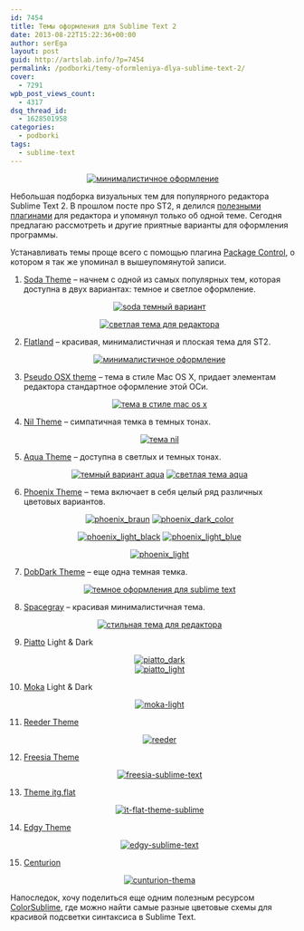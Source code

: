 ```yaml
---
id: 7454
title: Темы оформления для Sublime Text 2
date: 2013-08-22T15:22:36+00:00
author: serEga
layout: post
guid: http://artslab.info/?p=7454
permalink: /podborki/temy-oformleniya-dlya-sublime-text-2/
cover:
  - 7291
wpb_post_views_count:
  - 4317
dsq_thread_id:
  - 1628501958
categories:
  - podborki
tags:
  - sublime-text
---
```

<center>
  <a href="{{site.img_cdn}}/flatland_st2.png" data-lightbox="sublime-themes"><img src="{{site.img_cdn}}/flatland_st2-300x218.png" alt="минималистичное оформление" class="aligncenter size-medium wp-image-7469" srcset="{{site.img_cdn}}/flatland_st2-300x218.png 300w, {{site.img_cdn}}/flatland_st2.png 850w" sizes="(max-width: 300px) 100vw, 300px" /></a>
</center>

Небольшая подборка визуальных тем для популярного редактора Sublime Text 2. В прошлом посте про ST2, я делился [полезными плагинами](http://artslab.info/podborki/moj-top-10-plaginov-dlya-sublime-text-2/ "Мой топ-10 плагинов для Sublime Text 2") для редактора и упомянул только об одной теме. Сегодня предлагаю рассмотреть и другие приятные варианты для оформления программы.

<!--more-->

Устанавливать темы проще всего с помощью плагина <a href="https://sublime.wbond.net/installation" target="_blank">Package Control</a>, о котором я так же упоминал в вышеупомянутой записи.

1. <a href="https://github.com/buymeasoda/soda-theme" target="_blank">Soda Theme</a> &#8211; начнем с одной из самых популярных тем, которая доступна в двух вариантах: темное и светлое оформление.

    <center>
      <a href="{{site.img_cdn}}/soda_dark_theme.png" data-lightbox="sublime-themes"><img src="{{site.img_cdn}}/soda_dark_theme-300x224.png" alt="soda темный вариант" class="aligncenter size-medium wp-image-7470" srcset="{{site.img_cdn}}/soda_dark_theme-300x224.png 300w, {{site.img_cdn}}/soda_dark_theme.png 850w" sizes="(max-width: 300px) 100vw, 300px" /></a>

      <a href="{{site.img_cdn}}/soda_light_sublime_text.png" data-lightbox="sublime-themes"><img src="{{site.img_cdn}}/soda_light_sublime_text-300x224.png" alt="светлая тема для редактора" class="aligncenter size-medium wp-image-7471" srcset="{{site.img_cdn}}/soda_light_sublime_text-300x224.png 300w, {{site.img_cdn}}/soda_light_sublime_text.png 850w" sizes="(max-width: 300px) 100vw, 300px" /></a>
    </center>

2. <a href="https://github.com/thinkpixellab/flatland" target="_blank">Flatland</a> &#8211; красивая, минималистичная и плоская тема для ST2.

    <center>
      <a href="{{site.img_cdn}}/flatland_st2.png" data-lightbox="sublime-themes"><img src="{{site.img_cdn}}/flatland_st2-300x218.png" alt="минималистичное оформление" class="aligncenter size-medium wp-image-7469" srcset="{{site.img_cdn}}/flatland_st2-300x218.png 300w, {{site.img_cdn}}/flatland_st2.png 850w" sizes="(max-width: 300px) 100vw, 300px" /></a>
    </center>

3. <a href="https://github.com/raik/st2-pseudo-osx-theme" target="_blank">Pseudo OSX theme</a> &#8211; тема в стиле Mac OS X, придает элементам редактора стандартное оформление этой ОСи.

    <center>
      <a href="{{site.img_cdn}}/pseudo_osx_theme.png" data-lightbox="sublime-themes"><img src="{{site.img_cdn}}/pseudo_osx_theme-300x227.png" alt="тема в стиле mac os x" class="aligncenter size-medium wp-image-7455" srcset="{{site.img_cdn}}/pseudo_osx_theme-300x227.png 300w, {{site.img_cdn}}/pseudo_osx_theme.png 859w" sizes="(max-width: 300px) 100vw, 300px" /></a>
    </center>

4. <a href="https://github.com/nilium/st2-nil-theme" target="_blank">Nil Theme</a> &#8211; симпатичная темка в темных тонах.

    <center>
      <a href="{{site.img_cdn}}/nil_sublime.png" data-lightbox="sublime-themes"><img src="{{site.img_cdn}}/nil_sublime-300x240.png" alt="тема nil" class="aligncenter size-medium wp-image-7456" srcset="{{site.img_cdn}}/nil_sublime-300x240.png 300w, {{site.img_cdn}}/nil_sublime-1024x819.png 1024w" sizes="(max-width: 300px) 100vw, 300px" /></a>
    </center>

5. <a href="https://github.com/cafarm/aqua-theme" target="_blank">Aqua Theme</a> &#8211; доступна в светлых и темных тонах.

    <center>
      <a href="{{site.img_cdn}}/ProKit.png" data-lightbox="sublime-themes"><img src="{{site.img_cdn}}/ProKit-300x202.png" alt="темный вариант aqua" class="aligncenter size-medium wp-image-7457" srcset="{{site.img_cdn}}/ProKit-300x202.png 300w, {{site.img_cdn}}/ProKit.png 842w" sizes="(max-width: 300px) 100vw, 300px" /></a> <a href="{{site.img_cdn}}/AppKit.png" data-lightbox="sublime-themes"><img src="{{site.img_cdn}}/AppKit-300x202.png" alt="светлая тема aqua" class="aligncenter size-medium wp-image-7458" srcset="{{site.img_cdn}}/AppKit-300x202.png 300w, {{site.img_cdn}}/AppKit.png 842w" sizes="(max-width: 300px) 100vw, 300px" /></a>
    </center>

6. <a href="https://github.com/netatoo/phoenix-theme" target="_blank">Phoenix Theme</a> &#8211; тема включает в себя целый ряд различных цветовых вариантов.

    <center>
      <a href="{{site.img_cdn}}/phoenix_braun.png" data-lightbox="sublime-themes"><img src="{{site.img_cdn}}/phoenix_braun-300x209.png" alt="phoenix_braun" class="aligncenter size-medium wp-image-7459" srcset="{{site.img_cdn}}/phoenix_braun-300x209.png 300w, {{site.img_cdn}}/phoenix_braun.png 850w" sizes="(max-width: 300px) 100vw, 300px" /></a> <a href="{{site.img_cdn}}/phoenix_dark_color.png" data-lightbox="sublime-themes"><img src="{{site.img_cdn}}/phoenix_dark_color-300x209.png" alt="phoenix_dark_color" class="aligncenter size-medium wp-image-7460" srcset="{{site.img_cdn}}/phoenix_dark_color-300x209.png 300w, {{site.img_cdn}}/phoenix_dark_color.png 850w" sizes="(max-width: 300px) 100vw, 300px" /></a>

      <a href="{{site.img_cdn}}/phoenix_light_black.png" data-lightbox="sublime-themes"><img src="{{site.img_cdn}}/phoenix_light_black-300x154.png" alt="phoenix_light_black" class="aligncenter size-medium wp-image-7461" srcset="{{site.img_cdn}}/phoenix_light_black-300x154.png 300w, {{site.img_cdn}}/phoenix_light_black.png 850w" sizes="(max-width: 300px) 100vw, 300px" /></a> <a href="{{site.img_cdn}}/phoenix_light_blue.png" data-lightbox="sublime-themes"><img src="{{site.img_cdn}}/phoenix_light_blue-300x154.png" alt="phoenix_light_blue" class="aligncenter size-medium wp-image-7462" srcset="{{site.img_cdn}}/phoenix_light_blue-300x154.png 300w, {{site.img_cdn}}/phoenix_light_blue.png 850w" sizes="(max-width: 300px) 100vw, 300px" /></a>

      <a href="{{site.img_cdn}}/phoenix_light.png" data-lightbox="sublime-themes"><img src="{{site.img_cdn}}/phoenix_light-300x154.png" alt="phoenix_light" class="aligncenter size-medium wp-image-7463" srcset="{{site.img_cdn}}/phoenix_light-300x154.png 300w, {{site.img_cdn}}/phoenix_light.png 850w" sizes="(max-width: 300px) 100vw, 300px" /></a>
    </center>

7. <a href="https://github.com/charlesroper/DobDark-Theme" target="_blank">DobDark Theme</a> &#8211; еще одна темная темка.

    <center>
      <a href="{{site.img_cdn}}/dobtheme_st2.png" data-lightbox="sublime-themes"><img src="{{site.img_cdn}}/dobtheme_st2-300x298.png" alt="темное оформления для sublime text" class="aligncenter size-medium wp-image-7468" srcset="{{site.img_cdn}}/dobtheme_st2-300x298.png 300w, {{site.img_cdn}}/dobtheme_st2-100x100.png 100w, {{site.img_cdn}}/dobtheme_st2.png 833w" sizes="(max-width: 300px) 100vw, 300px" /></a>
    </center>

8. <a href="http://kkga.github.io/spacegray/">Spacegray</a> &#8211; красивая минималистичная тема.

    <center>
    <a href="{{site.img_cdn}}/spacegray-sublime.png" data-lightbox="sublime-themes"><img src="{{site.img_cdn}}/spacegray-sublime-300x186.png" alt="стильная тема для редактора" class="aligncenter size-medium wp-image-7986" srcset="{{site.img_cdn}}/spacegray-sublime-300x186.png 300w, {{site.img_cdn}}/spacegray-sublime-1024x636.png 1024w, {{site.img_cdn}}/spacegray-sublime.png 1191w" sizes="(max-width: 300px) 100vw, 300px" /></a>
    </center>

9. <a href="https://github.com/samuelrafo/piatto">Piatto</a> Light & Dark

    <center>
      <a href="{{site.img_cdn}}/piatto_dark.png" data-lightbox="sublime-themes"><img src="{{site.img_cdn}}/piatto_dark-300x201.png" alt="piatto_dark" class="aligncenter size-medium wp-image-8168" srcset="{{site.img_cdn}}/piatto_dark-300x201.png 300w, {{site.img_cdn}}/piatto_dark.png 842w" sizes="(max-width: 300px) 100vw, 300px" /></a><br /> <a href="{{site.img_cdn}}/piatto_light.png"><img src="{{site.img_cdn}}/piatto_light-300x201.png" alt="piatto_light" class="aligncenter size-medium wp-image-8161" srcset="{{site.img_cdn}}/piatto_light-300x201.png 300w, {{site.img_cdn}}/piatto_light.png 842w" sizes="(max-width: 300px) 100vw, 300px" /></a>
    </center>

10. <a href="https://github.com/aldomann/sublime-moka">Moka</a> Light & Dark

    <center>
      <a href="{{site.img_cdn}}/moka-light.png" data-lightbox="sublime-themes"><img src="{{site.img_cdn}}/moka-light-300x198.png" alt="moka-light" class="aligncenter size-medium wp-image-8162" srcset="{{site.img_cdn}}/moka-light-300x198.png 300w, {{site.img_cdn}}/moka-light-900x594.png 900w, {{site.img_cdn}}/moka-light.png 940w" sizes="(max-width: 300px) 100vw, 300px" /></a>
    </center>

11. <a href="https://github.com/hyspace/st2-reeder-theme">Reeder Theme</a>

    <center>
      <a href="{{site.img_cdn}}/reeder.png" data-lightbox="sublime-themes"><img src="{{site.img_cdn}}/reeder-300x227.png" alt="reeder" class="aligncenter size-medium wp-image-8165" srcset="{{site.img_cdn}}/reeder-300x227.png 300w, {{site.img_cdn}}/reeder-1024x778.png 1024w, {{site.img_cdn}}/reeder-900x683.png 900w, {{site.img_cdn}}/reeder.png 1083w" sizes="(max-width: 300px) 100vw, 300px" /></a>
    </center>

12. <a href="https://github.com/nilium/st-theme-freesia">Freesia Theme</a>

    <center>
      <a href="{{site.img_cdn}}/freesia-sublime-text.png" data-lightbox="sublime-themes"><img src="{{site.img_cdn}}/freesia-sublime-text-300x187.png" alt="freesia-sublime-text" class="aligncenter size-medium wp-image-8163" srcset="{{site.img_cdn}}/freesia-sublime-text-300x187.png 300w, {{site.img_cdn}}/freesia-sublime-text-1024x639.png 1024w, {{site.img_cdn}}/freesia-sublime-text-900x562.png 900w" sizes="(max-width: 300px) 100vw, 300px" /></a>
    </center>

13. <a href="https://github.com/itsthatguy/theme-itg-flat">Theme itg.flat</a>

    <center>
      <a href="{{site.img_cdn}}/it-flat-theme-sublime.jpg" data-lightbox="sublime-themes"><img src="{{site.img_cdn}}/it-flat-theme-sublime-300x190.jpg" alt="it-flat-theme-sublime" class="aligncenter size-medium wp-image-8167" srcset="{{site.img_cdn}}/it-flat-theme-sublime-300x190.jpg 300w, {{site.img_cdn}}/it-flat-theme-sublime-1024x651.jpg 1024w, {{site.img_cdn}}/it-flat-theme-sublime-900x572.jpg 900w" sizes="(max-width: 300px) 100vw, 300px" /></a>
    </center>

14. <a href="https://github.com/soyrex/sublime-theme-edgy">Edgy Theme</a>

    <center>
      <a href="{{site.img_cdn}}/edgy-sublime-text.png" data-lightbox="sublime-themes"><img src="{{site.img_cdn}}/edgy-sublime-text-300x195.png" alt="edgy-sublime-text" class="aligncenter size-medium wp-image-8166" srcset="{{site.img_cdn}}/edgy-sublime-text-300x195.png 300w, {{site.img_cdn}}/edgy-sublime-text-1024x667.png 1024w, {{site.img_cdn}}/edgy-sublime-text-900x586.png 900w, {{site.img_cdn}}/edgy-sublime-text.png 1438w" sizes="(max-width: 300px) 100vw, 300px" /></a>
    </center>

15. <a href="https://github.com/allanhortle/Centurion">Centurion</a>

    <center>
      <a href="{{site.img_cdn}}/cunturion-thema.png" data-lightbox="sublime-themes"><img src="{{site.img_cdn}}/cunturion-thema-300x229.png" alt="cunturion-thema" class="aligncenter size-medium wp-image-8164" srcset="{{site.img_cdn}}/cunturion-thema-300x229.png 300w, {{site.img_cdn}}/cunturion-thema-1024x784.png 1024w, {{site.img_cdn}}/cunturion-thema-900x689.png 900w, {{site.img_cdn}}/cunturion-thema.png 1182w" sizes="(max-width: 300px) 100vw, 300px" /></a>
    </center>

Напоследок, хочу поделиться еще одним полезным ресурсом <a href="http://colorsublime.com/" title="Цветовые схемы для редактора" target="_blank">ColorSublime</a>, где можно найти самые разные цветовые схемы для красивой подсветки синтаксиса в Sublime Text.
